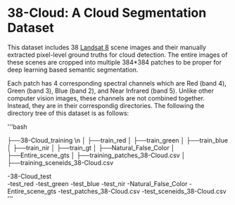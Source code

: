 # 38-Cloud: A Cloud Segmentation Dataset
This dataset includes 38 [Landsat 8](https://www.usgs.gov/land-resources/nli/landsat/landsat-8?qt-science_support_page_related_con=0#qt-science_support_page_related_con) scene images and their manually extracted pixel-level ground truths for cloud detection.
The entire images of these scenes are cropped into multiple 384*384 patches to be proper for deep learning based semantic segmentation.

Each patch has 4 corresponding spectral channels which are Red (band 4), Green (band 3), Blue (band 2), and Near Infrared (band 5). Unlike other computer vision images, these channels are not combined together. Instead, they are in their correspondig directories. The following the directory tree of this dataset is as follows:

'''bash

├──38-Cloud_training \n
│   ├──train_red
│   ├──train_green
│   ├──train_blue
│   ├──train_nir
│   ├──train_gt
│   ├──Natural_False_Color
│   ├──Entire_scene_gts
│   ├──training_patches_38-Cloud.csv
│   ├──training_sceneids_38-Cloud.csv
   
-38-Cloud_test   
       -test_red
       -test_green
       -test_blue
       -test_nir
       -Natural_False_Color
       -Entire_scene_gts
       -test_patches_38-Cloud.csv
       -test_sceneids_38-Cloud.csv
 '''
   
   



